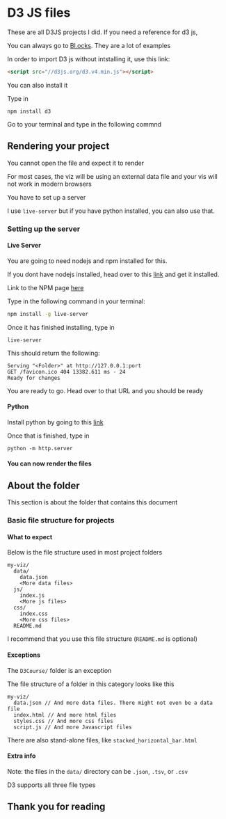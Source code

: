 # D3 JS files
These are all D3JS projects I did. If you need a reference for d3 js,

You can always go to [Bl.ocks](bl.ocks.org). They are a lot of examples

In order to import D3 js without intstalling it, use this link:
```html
<script src="//d3js.org/d3.v4.min.js"></script>
```
You can also install it

Type in 
```
npm install d3
```
Go to your terminal and type in the following commnd
## Rendering your project
You cannot open the file and expect it to render

For most cases, the viz will be using an external data file and your
vis will not work in modern browsers

You have to set up a server

I use `live-server` but if you have python installed, you can also use that.
### Setting up the server
#### Live Server
You are going to need nodejs and npm installed for this.

If you dont have nodejs installed, head over to this [link](http://nodejs.org)
and get it installed.

Link to the NPM page [here](https://www.npmjs.com/package/live-server)

Type in the following command in your terminal:
```sh
npm install -g live-server
```
Once it has finished installing, type in 
```
live-server
```
This should return the following:
```
Serving "<Folder>" at http://127.0.0.1:port
GET /favicon.ico 404 13382.611 ms - 24
Ready for changes
```
You are ready to go. Head over to that URL and you should be ready
#### Python
Install python by going to this [link](www.python.org)

Once that is finished, type in
```
python -m http.server
```
#### You can now render the files
## About the folder
This section is about the folder that contains this document
### Basic file structure for projects
#### What to expect
Below is the file structure used in most project folders
```
my-viz/
  data/
    data.json
    <More data files>
  js/
    index.js
    <More js files>
  css/
    index.css
    <More css files>
  README.md
```
I recommend that you use this file structure (`README.md` is optional)
#### Exceptions
The `D3Course/` folder is an exception

The file structure of a folder in this category looks like this
```
my-viz/
  data.json // And more data files. There might not even be a data file
  index.html // And more html files
  styles.css // And more css files
  script.js // And more Javascript files
```
There are also stand-alone files, like `stacked_horizontal_bar.html`
#### Extra info
Note: the files in the `data/` directory can be `.json`, `.tsv`, or `.csv`

D3 supports all three file types
## Thank you for reading